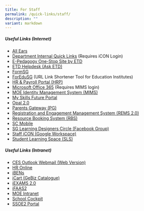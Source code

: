 ```yaml
---
title: For Staff
permalink: /quick-links/staff/
description: ""
variant: markdown
---
```

##### **Useful Links (Internet)**
* <a href="https://forms.moe.edu.sg/" target="_blank">All Ears</a>
* <a href="https://go.gov.sg/ypsdept" target="_blank">Department Internal Quick Links</a> (Requires iCON Login)
* <a href="https://go.gov.sg/eped-onestop" target="_blank">E-Pedagogy One-Stop Site by ETD</a>
* <a href="https://go.gov.sg/ETDhelpdesk" target="_blank">ETD Helpdesk (Ask ETD)</a>
* <a href="https://form.gov.sg/" target="_blank">FormSG</a>
* <a href="https://for.edu.sg" target="_blank">ForEduSG</a> (URL Link Shortener Tool for Education Institutes)
* <a href="https://www.hrp.gov.sg/" target="_blank">HR &amp; Payroll Portal (HRP)</a>
* <a href="https://www.office.com/" target="_blank">Microsoft Office 365</a> (Requires MIMS login)
* <a href="https://portal.mims.moe.gov.sg/" target="_blank">MOE Identity Management System (MIMS)</a>
* <a href="https://www.myskillsfuture.gov.sg/content/student/en/secondary.html" target="_blank">My Skills Future Portal</a>
* <a href="https://opal2.moe.edu.sg/" target="_blank">Opal 2.0</a>
* <a href="https://pg.moe.edu.sg/" target="_blank">Parents Gateway (PG)</a>
* <a href="https://rems.moe.edu.sg/" target="_blank">Registration and Engagement Management System (REMS 2.0)</a>
* <a href="https://go.gov.sg/ypsrbs" target="_blank">Resource Booking System (RBS)</a>
* <a href="https://scmobile.moe.edu.sg/login" target="_blank">SC Mobile</a>
* <a href="https://www.facebook.com/groups/sglearningdesigners/" target="_blank">SG Learning Designers Circle (Facebook Group)</a>
* <a href="https://workspace.google.com/dashboard" target="_blank">Staff iCON (Google Workspace)</a>
* <a href="https://vle.learning.moe.edu.sg/login" target="_blank">Student Learning Space (SLS)</a>

##### **Useful Links (Intranet)**
* <a href="https://schools.gov.sg/owa" target="_blank">CES Outlook Webmail (Web Version)</a>
* <a href="https://intranet.moe.gov.sg/hr_online/Pages/backup/redirect.aspx" target="_blank">HR Online</a>
* <a href="https://ibens.moe.gov.sg/rm" target="_blank">iBENs</a>
* <a href="https://intranet.moe.gov.sg/moeprocurement/Pages/iCart.aspx" target="_blank">iCart (GeBiz Catalogue)</a>
* <a href="https://iexams.seab.gov.sg/login" target="_blank">iEXAMS 2.0</a>
* <a href="https://ifaas2.moe.gov.sg/" target="_blank">iFAAS2</a>
* <a href="https://intranet.moe.gov.sg/Pages/Home.aspx" target="_blank">MOE Intranet</a>
* <a href="http://schoolcockpit.moe.gov.sg/" target="_blank">School Cockpit</a>
* <a href="https://ssoe2.moe.edu.sg/" target="_blank">SSOE2 Portal</a>
